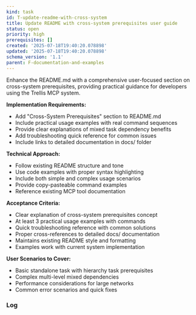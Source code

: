 ```yaml
---
kind: task
id: T-update-readme-with-cross-system
title: Update README with cross-system prerequisites user guide
status: open
priority: high
prerequisites: []
created: '2025-07-18T19:40:20.078898'
updated: '2025-07-18T19:40:20.078898'
schema_version: '1.1'
parent: F-documentation-and-examples
---
```

Enhance the README.md with a comprehensive user-focused section on cross-system prerequisites, providing practical guidance for developers using the Trellis MCP system.

**Implementation Requirements:**
- Add "Cross-System Prerequisites" section to README.md
- Include practical usage examples with real command sequences
- Provide clear explanations of mixed task dependency benefits
- Add troubleshooting quick reference for common issues
- Include links to detailed documentation in docs/ folder

**Technical Approach:**
- Follow existing README structure and tone
- Use code examples with proper syntax highlighting
- Include both simple and complex usage scenarios
- Provide copy-pasteable command examples
- Reference existing MCP tool documentation

**Acceptance Criteria:**
- Clear explanation of cross-system prerequisites concept
- At least 3 practical usage examples with commands
- Quick troubleshooting reference with common solutions
- Proper cross-references to detailed docs/ documentation
- Maintains existing README style and formatting
- Examples work with current system implementation

**User Scenarios to Cover:**
- Basic standalone task with hierarchy task prerequisites
- Complex multi-level mixed dependencies
- Performance considerations for large networks
- Common error scenarios and quick fixes

### Log


